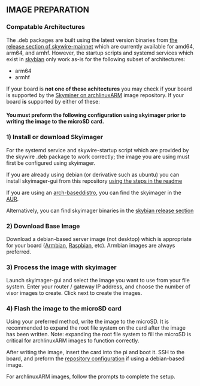 ## IMAGE PREPARATION

### Compatable Architectures

The .deb packages are built using the latest version binaries from [the release section of skywire-mainnet](https://github.com/SkycoinProject/skywire-mainnet/releases) which are currently available for amd64, arm64, and arnhf. However, the startup scripts and systemd services which exist in [skybian](https://github.com/skycoinproject/skybian) only work as-is for the following subset of architectures:

* arm64
* armhf

If your board is **not one of these achitectures** you may check if your board is supported by the [Skyminer on archlinuxARM](https://skyfleet.github.io/skyminer-archlinuxarm) image repository. If your board **is** supported by either of these:

#### You must preform the following configuration using skyimager prior to writing the image to the microSD card.

### 1) Install or download Skyimager

For the systemd service and skywire-startup script which are provided by the skywire .deb package to work correctly; the image you are using must first be configured using skyimager.

If you are already using debian (or derivative such as ubuntu) you can install skyimager-gui from this repository [using the steps in the readme](/README.md)

If you are using an [arch-based](https://wiki.archlinux.org/index.php/Arch-based_Distros)[distro](endeavouros.com), you can find the skyimager in the [AUR](aur.archlinux.org).

Alternatively, you can find skyimager binaries in the [skybian release section](https://github.com/SkycoinProject/skybian/releases)

### 2) Download Base Image

Download a debian-based server image (not desktop) which is appropriate for your board ([Armbian](https://www.armbian.com/download/), [Raspbian](https://www.raspberrypi.org/downloads/raspbian/), etc). Armbian images are always preferred.

### 3) Process the image with skyimager

Launch skyimager-gui and select the image you want to use from your file system. Enter your router / gateway IP address, and choose the number of visor images to create. Click next to create the images.

### 4) Flash the image to the microSD card

Using your preferred method, write the image to the microSD. It is recommended to expand the root file system on the card after the image has been written. Note: expanding the root file system to fill the microSD is critical for archlinuxARM images to function correctly.

After writing the image, insert the card into the pi and boot it. SSH to the board, and preform the [repository configuration](/README.md) if using a debian-based image.

For archlinuxARM images, follow the prompts to complete the setup.
